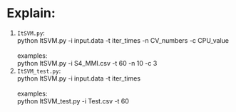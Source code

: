 Explain:
====
1. `ItSVM.py`:<br>
    python ItSVM.py -i input.data -t iter_times -n CV_numbers -c CPU_value<br><br>
    examples:<br>
    python ItSVM.py -i S4_MMI.csv -t 60 -n 10 -c 3<br>
2. `ItSVM_test.py`:<br>
    python ItSVM.py -i input.data -t iter_times <br><br>
    examples:<br>
    python ItSVM_test.py -i Test.csv -t 60 <br>



